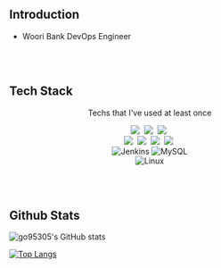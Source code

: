 ## Introduction

- Woori Bank DevOps Engineer
<br/>
<br/>
<!-- <h3 align="center">🛠 Tech Stack 🛠</h3> -->

## Tech Stack

<p align="center"> Techs that I've used at least once </p>

<p align="center">
  <img src="https://img.shields.io/badge/Java-007396?style=flat-square&logo=Java&logoColor=white"/></a>&nbsp
  <img src="https://img.shields.io/badge/Javascript-ffb13b?style=flat-square&logo=javascript&logoColor=white"/></a>&nbsp 
  <img src="https://img.shields.io/badge/Vue.js-4FC08D?style=flat-square&logo=Vue.js&logoColor=white"/></a>&nbsp
  <br>
  <img src="https://img.shields.io/badge/SpringBoot-6DB33F?style=flat-square&logo=Spring&logoColor=white"/></a>&nbsp
  <img src="https://img.shields.io/badge/Mysql-E6B91E?style=flat-square&logo=MySql&logoColor=white"/></a>&nbsp
  <img src="https://img.shields.io/badge/aws-333664?style=flat-square&logo=amazon-aws&logoColor=white"/></a>&nbsp
  <img src="https://img.shields.io/badge/Jira-0052CC?style=flat-square&logo=Jira%20software&logoColor=white"/></a>&nbsp
  <br>
  <img alt="Jenkins" src="https://img.shields.io/badge/jenkins-%232C5263.svg?style=for-the-badge&logo=jenkins&logoColor=white"/>
  <img alt="MySQL" src="https://img.shields.io/badge/mysql-%2300f.svg?style=for-the-badge&logo=mysql&logoColor=white"/>
  <br> 
  <img alt="Linux" src="https://img.shields.io/badge/Linux-FCC624?style=for-the-badge&logo=linux&logoColor=black">
 
  
</p>
<br/>
<br/>


## Github Stats

![go95305's GitHub stats](https://github-readme-stats.vercel.app/api?username=go95305)


[![Top Langs](https://github-readme-stats.vercel.app/api/top-langs/?username=go95305)](https://github.com/go95305/github-readme-stats)

<!--
Here are some ideas to get you started:

- 🔭 I’m currently working on ...
- 🌱 I’m currently learning ...
- 👯 I’m looking to collaborate on ...
- 🤔 I’m looking for help with ...
- 💬 Ask me about ...
- 📫 How to reach me: ...
- 😄 Pronouns: ...
- ⚡ Fun fact: ...
-->
<br/>





